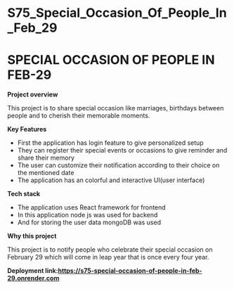 # S75_Special_Occasion_Of_People_In_Feb_29

# SPECIAL OCCASION OF PEOPLE IN FEB-29

**Project overview**

 This project is to share special occasion like marriages, birthdays between people and to cherish their memorable moments.


**Key Features**

- First the application has login feature to give personalized setup 
- They can register their  special events or occasions to give reminder and share their memory
- The user can customize their notification according to their choice on the mentioned date
- The application has an colorful and interactive UI(user interface)


**Tech stack**

- The application uses React framework for frontend 
- In this application node js was used for backend
- And for storing the user data mongoDB was used

**Why this project**

This project is to notify people who celebrate their special occasion on February 29 which will come in leap year that is once every four year.


**Deployment link:https://s75-special-occasion-of-people-in-feb-29.onrender.com**